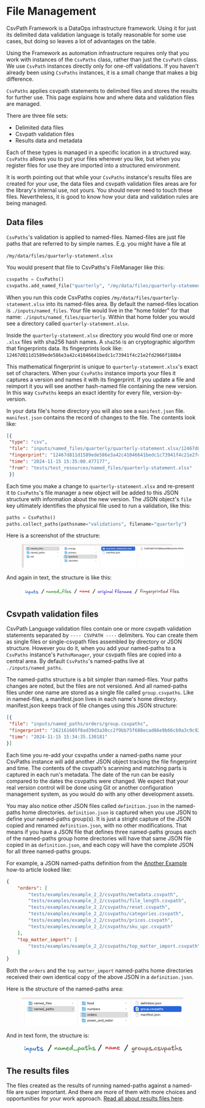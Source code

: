 # File Management

CsvPath Framework is a DataOps infrastructure framework. Using it for just its delimited data validation language is totally reasonable for some use cases, but doing so leaves a lot of advantages on the table.&#x20;

Using the Framework as automation infrastructure requires only that you work with instances of the `CsvPaths` class, rather than just the `CsvPath` class. We use `CsvPath` instances directly only for one-off validations. If you haven't already been using `CsvPaths` instances, it is a small change that makes a big difference.&#x20;

`CsvPaths` applies csvpath statements to delimited files and stores the results for further use. This page explains how and where data and validation files are managed.

There are three file sets:&#x20;

* Delimited data files
* Csvpath validation files
* Results data and metadata

Each of these types is managed in a specific location in a structured way. `CsvPaths` allows you to put your files wherever you like, but when you register files for use they are imported into a structured environment.&#x20;

It is worth pointing out that while your `CsvPaths` instance's results files are created for your use, the data files and csvpath validation files areas are for the library's internal use, not yours. You should never need to touch these files. Nevertheless, it is good to know how your data and validation rules are being managed.&#x20;

## Data files

`CsvPaths`'s validation is applied to named-files. Named-files are just file paths that are referred to by simple names. E.g. you might have a file at&#x20;

`/my/data/files/quarterly-statement.xlsx`

You would present that file to CsvPaths's FileManager like this:&#x20;

```python
csvpaths = CsvPaths()
csvpaths.add_named_file("quarterly", "/my/data/files/quarterly-statement.xlsx")
```

When you run this code CsvPaths copies `/my/data/files/quarterly-statement.xlsx` into its named-files area. By default the named-files location is `./inputs/named_files`. Your file would live in the "home folder" for that name: `./inputs/named_files/quarterly`. Within that home folder you would see a directory called `quarterly-statement.xlsx`.&#x20;

Inside the `quarterly-statement.xlsx` directory you would find one or more `.xlsx` files with sha256 hash names. A `sha256` is an cryptographic algorthm that fingerprints data. Its fingerprints look like: `12467d811d1589ede586e3a42c41046641bedc1c73941f4c21e2fd2966f188b4`&#x20;

This mathematical fingerprint is unique to `quarterly-statement.xlsx`'s exact set of characters. When your `CsvPaths` instance imports your files it captures a version and names it with its fingerprint. If you update a file and reimport it you will see another hash-named file containing the new version. In this way `CsvPaths` keeps an exact identity for every file, version-by-version.

In your data file's home directory you will also see a `manifest.json` file. `manifest.json` contains the record of changes to the file. The contents look like:&#x20;

```json
[{
 "type": "csv",
 "file": "inputs/named_files/quarterly/quarterly-statement.xlsx/12467d811d1589ede586e3a42c41046641bedc1c73941f4c21e2fd2966f188b4.xlsx",
 "fingerprint": "12467d811d1589ede586e3a42c41046641bedc1c73941f4c21e2fd2966f188b4",
 "time": "2024-11-15 15:35:00.477177",
 "from": "tests/test_resources/named_files/quarterly-statement.xlsx"
 }]
```

Each time you make a change to `quarterly-statement.xlsx` and re-present it to `CsvPaths`'s file manager a new object will be added to this JSON structure with information about the new version. The JSON object's `file` key ultimately identifies the physical file used to run a validation, like this:&#x20;

```python
paths = CsvPaths()
paths.collect_paths(pathsname="validations", filename="quarterly")
```

Here is a screenshot of the structure:&#x20;

<figure><img src="../../.gitbook/assets/named-files.png" alt=""><figcaption></figcaption></figure>

And again in text, the structure is like this:&#x20;

<figure><img src="../../.gitbook/assets/named-files-structure.png" alt=""><figcaption></figcaption></figure>

## Csvpath validation files

CsvPath Language validation files contain one or more csvpath validation statements separated by `---- CSVPATH ----` delimiters. You can create them as single files or single-csvpath files assembled by directory or JSON structure. However you do it, when you add your named-paths to a `CsvPaths` instance's `PathsManager`, your csvpath files are copied into a central area. By default `CsvPaths`'s named-paths live at `./inputs/named_paths`.&#x20;

The named-paths structure is a bit simpler than named-files. Your paths changes are noted, but the files are not versioned. And all named-paths files under one name are stored as a single file called `group.csvpaths`.  Like in named-files, a manifest.json lives in each name's home directory. manifest.json keeps track of file changes using this JSON structure:&#x20;

```json
[{
 "file": "inputs/named_paths/orders/group.csvpaths",
 "fingerprint": "262161605f8ad39d3a30cc2f9bb75f688ecad66e9b66cb9a3c9c928f7c899cb7",
 "time": "2024-11-15 15:34:35.130181"
}]
```

Each time you re-add your csvpaths under a named-paths name your CsvPaths instance will add another JSON object tracking the file fingerprint and time. The contents of the csvpath's scanning and matching parts is captured in each run's metadata. The date of the run can be easily compared to the dates the csvpaths were changed. We expect that your real version control will be done using Git or another configuration management system, as you would do with any other development assets.

You may also notice other JSON files called `definition.json` in the named-paths home directories. `definition.json` is captured when you use JSON to define your named-paths group(s). It is just a stright capture of the JSON copied and renamed `definition.json`, with no other modifications. That means if you have a JSON file that defines three named-paths groups each of the named-paths group home directories will have that same JSON file copied in as `definition.json`, and each copy will have the complete JSON for all three named-paths groups.&#x20;

For example, a JSON named-paths definition from the [Another Example](../how-tos/another-longer-example/another-example-part-2.md) how-to article looked like:&#x20;

```json
{
    "orders": [
        "tests/examples/example_2_2/csvpaths/metadata.csvpath",
        "tests/examples/example_2_2/csvpaths/file_length.csvpath",
        "tests/examples/example_2_2/csvpaths/reset.csvpath",
        "tests/examples/example_2_2/csvpaths/categories.csvpath",
        "tests/examples/example_2_2/csvpaths/prices.csvpath",
        "tests/examples/example_2_2/csvpaths/sku_upc.csvpath"
    ],
    "top_matter_import": [
        "tests/examples/example_2_2/csvpaths/top_matter_import.csvpath"
    ]
}
```

Both the `orders` and the `top_matter_import` named-paths home directories received their own identical copy of the above JSON in a `definition.json`.

Here is the structure of the named-paths area:&#x20;

<figure><img src="../../.gitbook/assets/named-paths.png" alt="" width="563"><figcaption></figcaption></figure>

&#x20;And in text form, the structure is:&#x20;

<figure><img src="../../.gitbook/assets/named-paths-structure (1).png" alt="" width="563"><figcaption></figcaption></figure>

## The results files

The files created as the results of running named-paths against a named-file are super important. And there are more of them with more choices and opportunities for your work approach. [Read all about results files here](where-do-i-find-results.md).
